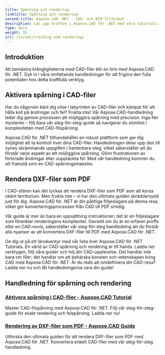 ```yaml
---
title: Spårning och rendering
linktitle: Spårning och rendering
second_title: Aspose.CAD .NET - CAD- och BIM-filformat
description: Lås upp kraften i Aspose.CAD för .NET med våra tutorials. Lär dig att aktivera spårning i CAD-filer och sömlöst rendera DXF-filer som PDF.
type: docs
weight: 31
url: /sv/net/tracking-and-rendering/
---
```


## Introduktion

Att bemästra krångligheterna med CAD-filer blir en bris med Aspose.CAD för .NET. Dyk in i våra omfattande handledningar för att frigöra den fulla potentialen hos detta kraftfulla verktyg. 

## Aktivera spårning i CAD-filer

Har du någonsin känt dig vilse i labyrinten av CAD-filer och kämpat för att hålla koll på ändringar och fel? Frukta inte! Vår Aspose.CAD-handledning leder dig genom processen att möjliggöra spårning med precision. Inga fler mysterier – följ bara vår steg-för-steg-guide så navigerar du sömlöst i komplexiteten med CAD-filspårning.

Aspose.CAD för .NET tillhandahåller en robust plattform som ger dig möjlighet att ta kontroll över dina CAD-filer. Handledningen delar upp den till synes skrämmande uppgiften i hanterbara steg, vilket säkerställer att du förstår varje aspekt av att möjliggöra spårning. Glöm frustrationen av förlorade ändringar eller oupptäckta fel. Med vår handledning kommer du att framstå som en CAD-spårningsmaestro.

## Rendera DXF-filer som PDF

I CAD-sfären kan det tyckas att rendera DXF-filer som PDF som att korsa okänt territorium. Men frukta inte – vi har den ultimata guiden skräddarsydd just för dig. Aspose.CAD för .NET är din pålitliga följeslagare på denna resa, vilket gör konverteringsprocessen från CAD till PDF smidig.

Vår guide är mer än bara en uppsättning instruktioner; det är en följeslagare som förenklar renderingens komplexitet. Oavsett om du är en erfaren proffs eller en CAD-novis, säkerställer vår steg-för-steg handledning att du förstår alla nyanser av att konvertera DXF-filer till PDF med Aspose.CAD för .NET.

Ge dig ut på ett läroäventyr med vår lista över Aspose.CAD för .NET Tutorials. En värld av CAD-spårning och rendering är till hands. Ladda ner verktygen, följ våra guider och höj din CAD-upplevelse. Det handlar inte bara om filer; det handlar om att behärska konsten och vetenskapen kring CAD med Aspose.CAD för .NET. Är du redo att omdefiniera din CAD-resa? Ladda ner nu och låt handledningarna vara din guide!
## Handledning för spårning och rendering
### [Aktivera spårning i CAD-filer - Aspose.CAD Tutorial](./enabling-tracking-in-cad-files/)
Master CAD-filspårning med Aspose.CAD för .NET. Följ vår steg-för-steg-guide för exakt rendering och felspårning. Ladda ner nu!
### [Rendering av DXF-filer som PDF - Aspose.CAD Guide](./rendering-dxf-files-as-pdf/)
Utforska den ultimata guiden för att rendera DXF-filer som PDF med Aspose.CAD för .NET. Konvertera enkelt CAD-filer med vår steg-för-steg handledning.